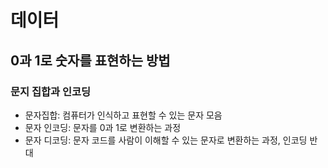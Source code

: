 # 데이터
## 0과 1로 숫자를 표현하는 방법
### 문지 집합과 인코딩
- 문자집합: 컴퓨터가 인식하고 표현할 수 있는 문자 모음
- 문자 인코딩: 문자를 0과 1로 변환하는 과정
- 문자 디코딩: 문자 코드를 사람이 이해할 수 있는 문자로 변환하는 과정, 인코딩 반대
